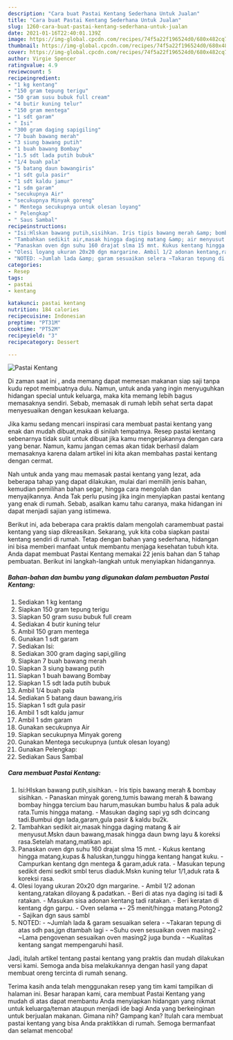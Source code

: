 ```yaml
---
description: "Cara buat Pastai Kentang Sederhana Untuk Jualan"
title: "Cara buat Pastai Kentang Sederhana Untuk Jualan"
slug: 1260-cara-buat-pastai-kentang-sederhana-untuk-jualan
date: 2021-01-16T22:40:01.139Z
image: https://img-global.cpcdn.com/recipes/74f5a22f196524d0/680x482cq70/pastai-kentang-foto-resep-utama.jpg
thumbnail: https://img-global.cpcdn.com/recipes/74f5a22f196524d0/680x482cq70/pastai-kentang-foto-resep-utama.jpg
cover: https://img-global.cpcdn.com/recipes/74f5a22f196524d0/680x482cq70/pastai-kentang-foto-resep-utama.jpg
author: Virgie Spencer
ratingvalue: 4.9
reviewcount: 5
recipeingredient:
- "1 kg kentang"
- "150 gram tepung terigu"
- "50 gram susu bubuk full cream"
- "4 butir kuning telur"
- "150 gram mentega"
- "1 sdt garam"
- " Isi"
- "300 gram daging sapigiling"
- "7 buah bawang merah"
- "3 siung bawang putih"
- "1 buah bawang Bombay"
- "1.5 sdt lada putih bubuk"
- "1/4 buah pala"
- "5 batang daun bawangiris"
- "1 sdt gula pasir"
- "1 sdt kaldu jamur"
- "1 sdm garam"
- "secukupnya Air"
- "secukupnya Minyak goreng"
- " Mentega secukupnya untuk olesan loyang"
- " Pelengkap"
- " Saus Sambal"
recipeinstructions:
- "Isi:Hlskan bawang putih,sisihkan. Iris tipis bawang merah &amp; bombay sisihkan. Panaskan minyak goreng,tumis bawang merah &amp; bawang bombay hingga tercium bau harum,masukan bumbu halus &amp; pala aduk rata.Tumis hingga matang. Masukan daging sapi yg sdh dcincang tadi.Bumbui dgn lada,garam,gula pasir &amp; kaldu bu2k."
- "Tambahkan sedikit air,masak hingga daging matang &amp; air menyusut.Mskn daun bawang,masak hingga daun bwng layu &amp; koreksi rasa.Setelah matang,matikan api."
- "Panaskan oven dgn suhu 160 drajat slma 15 mnt. Kukus kentang hingga matang,kupas &amp; haluskan,tunggu hingga kentang hangat kuku. Campurkan kentang dgn mentega &amp; garam,aduk rata. Masukan tepung sedikit demi sedkit smbl terus diaduk.Mskn kuning telur 1/1,aduk rata &amp; koreksi rasa."
- "Olesi loyang ukuran 20x20 dgn margarine. Ambil 1/2 adonan kentang,ratakan diloyang &amp; padatkan. Beri di atas nya daging isi tadi &amp; ratakan. Masukan sisa adonan kentang tadi ratakan. Beri keratan di kentang dgn garpu. Oven selama +- 25 menit/hingga matang.Potong2 Sajikan dgn saus sambl"
- "NOTED: ~Jumlah lada &amp; garam sesuaikan selera ~Takaran tepung di atas sdh pas,jgn dtambah lagi ~Suhu oven sesuaikan oven masing2 ~Lama pengovenan sesuaikan oven masing2 juga bunda ~Kualitas kentang sangat mempengaruhi hasil."
categories:
- Resep
tags:
- pastai
- kentang

katakunci: pastai kentang 
nutrition: 184 calories
recipecuisine: Indonesian
preptime: "PT31M"
cooktime: "PT52M"
recipeyield: "3"
recipecategory: Dessert

---
```



![Pastai Kentang](https://img-global.cpcdn.com/recipes/74f5a22f196524d0/680x482cq70/pastai-kentang-foto-resep-utama.jpg)

Di zaman  saat ini , anda memang dapat memesan makanan siap saji tanpa kudu repot membuatnya dulu. Namun, untuk anda yang ingin menyuguhkan hidangan special untuk keluarga, maka kita memang lebih bagus memasaknya sendiri. Sebab, memasak di rumah lebih sehat serta dapat menyesuaikan dengan kesukaan keluarga.

Jika kamu sedang mencari inspirasi cara membuat pastai kentang yang enak dan mudah dibuat,maka di sinilah tempatnya. Resep pastai kentang  sebenarnya tidak sulit untuk dibuat jika kamu mengerjakannya dengan cara yang benar. Namun, kamu jangan cemas akan tidak berhasil dalam memasaknya 
karena dalam artikel ini kita akan membahas pastai kentang dengan cermat.  



Nah untuk anda yang mau memasak pastai kentang yang lezat, ada beberapa tahap yang dapat dilakukan, mulai dari memilih jenis bahan, kemudian pemilihan bahan segar, hingga cara mengolah dan menyajikannya. Anda Tak perlu pusing jika ingin menyiapkan pastai kentang yang enak di rumah. Sebab, asalkan kamu  tahu caranya, maka hidangan ini dapat menjadi sajian yang istimewa.

Berikut ini, ada beberapa cara praktis  dalam mengolah caramembuat pastai kentang yang siap dikreasikan. Sekarang, yuk kita coba siapkan pastai kentang sendiri di rumah. Tetap dengan bahan yang sederhana, hidangan ini bisa memberi manfaat untuk membantu menjaga kesehatan tubuh kita. Anda dapat membuat Pastai Kentang memakai 22 jenis bahan dan 5 tahap pembuatan. Berikut ini langkah-langkah untuk menyiapkan hidangannya.

<!--inarticleads1-->

##### Bahan-bahan dan bumbu yang digunakan dalam pembuatan Pastai Kentang:

1. Sediakan 1 kg kentang
1. Siapkan 150 gram tepung terigu
1. Siapkan 50 gram susu bubuk full cream
1. Sediakan 4 butir kuning telur
1. Ambil 150 gram mentega
1. Gunakan 1 sdt garam
1. Sediakan  Isi:
1. Sediakan 300 gram daging sapi,giling
1. Siapkan 7 buah bawang merah
1. Siapkan 3 siung bawang putih
1. Siapkan 1 buah bawang Bombay
1. Siapkan 1.5 sdt lada putih bubuk
1. Ambil 1/4 buah pala
1. Sediakan 5 batang daun bawang,iris
1. Siapkan 1 sdt gula pasir
1. Ambil 1 sdt kaldu jamur
1. Ambil 1 sdm garam
1. Gunakan secukupnya Air
1. Siapkan secukupnya Minyak goreng
1. Gunakan  Mentega secukupnya (untuk olesan loyang)
1. Gunakan  Pelengkap:
1. Sediakan  Saus Sambal




<!--inarticleads2-->

##### Cara membuat Pastai Kentang:

1. Isi:Hlskan bawang putih,sisihkan. - Iris tipis bawang merah &amp; bombay sisihkan. - Panaskan minyak goreng,tumis bawang merah &amp; bawang bombay hingga tercium bau harum,masukan bumbu halus &amp; pala aduk rata.Tumis hingga matang. - Masukan daging sapi yg sdh dcincang tadi.Bumbui dgn lada,garam,gula pasir &amp; kaldu bu2k.
1. Tambahkan sedikit air,masak hingga daging matang &amp; air menyusut.Mskn daun bawang,masak hingga daun bwng layu &amp; koreksi rasa.Setelah matang,matikan api.
1. Panaskan oven dgn suhu 160 drajat slma 15 mnt. - Kukus kentang hingga matang,kupas &amp; haluskan,tunggu hingga kentang hangat kuku. - Campurkan kentang dgn mentega &amp; garam,aduk rata. - Masukan tepung sedikit demi sedkit smbl terus diaduk.Mskn kuning telur 1/1,aduk rata &amp; koreksi rasa.
1. Olesi loyang ukuran 20x20 dgn margarine. - Ambil 1/2 adonan kentang,ratakan diloyang &amp; padatkan. - Beri di atas nya daging isi tadi &amp; ratakan. - Masukan sisa adonan kentang tadi ratakan. - Beri keratan di kentang dgn garpu. - Oven selama +- 25 menit/hingga matang.Potong2 - Sajikan dgn saus sambl
1. NOTED: - ~Jumlah lada &amp; garam sesuaikan selera - ~Takaran tepung di atas sdh pas,jgn dtambah lagi - ~Suhu oven sesuaikan oven masing2 - ~Lama pengovenan sesuaikan oven masing2 juga bunda - ~Kualitas kentang sangat mempengaruhi hasil.




Jadi, itulah artikel tentang  pastai kentang  yang praktis dan mudah dilakukan versi kami. Semoga anda bisa melakukannya dengan hasil yang dapat membuat oreng tercinta di rumah senang. 

Terima kasih anda telah menggunakan resep yang tim kami tampilkan di halaman ini. Besar harapan kami, cara membuat  Pastai Kentang yang mudah di atas dapat membantu Anda menyiapkan hidangan yang nikmat untuk keluarga/teman ataupun menjadi ide bagi Anda yang berkeinginan untuk berjualan makanan. Gimana nih? Gampang kan? Itulah cara membuat pastai kentang yang bisa Anda praktikkan di rumah. Semoga bermanfaat dan selamat mencoba!


